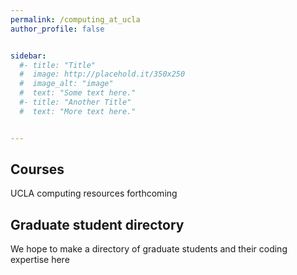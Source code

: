 ```yaml
---
permalink: /computing_at_ucla
author_profile: false


sidebar:
  #- title: "Title"
  #  image: http://placehold.it/350x250
  #  image_alt: "image"
  #  text: "Some text here."
  #- title: "Another Title"
  #  text: "More text here."


---
```


## Courses
UCLA computing resources forthcoming

## Graduate student directory
We hope to make a directory of graduate students and their coding expertise here
